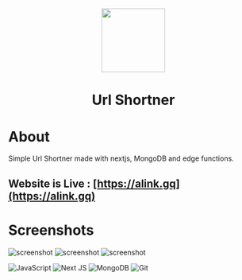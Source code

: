 <div align="center"><h1> <img src=https://telegra.ph/file/16ccafb2dbfca1e2659a5.jpg width="128px"/> </h1> </div>
<div align="center"><h1> Url Shortner </h1> </div>

# About
Simple Url Shortner made with nextjs, MongoDB and edge functions.

## Website is Live : [https://alink.gq](https://alink.gq)

# Screenshots
![screenshot](https://telegra.ph/file/40c70d5a57c12cde4ecbf.jpg)
![screenshot](https://telegra.ph/file/39e48081da41117f6325c.jpg)
![screenshot](https://telegra.ph/file/40c70d5a57c12cde4ecbf.jpg)

![JavaScript](https://img.shields.io/badge/javascript-%23323330.svg?style=for-the-badge&logo=javascript&logoColor=%23F7DF1E)
![Next JS ](https://img.shields.io/badge/Next-black?style=for-the-badge&logo=next.js&logoColor=white)
![MongoDB](https://img.shields.io/badge/MongoDB-%234ea94b.svg?style=for-the-badge&logo=mongodb&logoColor=white)
![Git](https://img.shields.io/badge/git-%23F05033.svg?style=for-the-badge&logo=git&logoColor=white)
